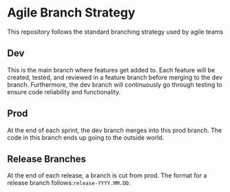 # Agile Branch Strategy

This repository follows the standard branching strategy used by agile teams

## Dev

This is the main branch where features get added to. Each feature will be created, tested, and reviewed in a feature
branch before merging to the dev branch. Furthermore, the dev branch will continuously go through testing to ensure code
reliability and functionality.

## Prod

At the end of each sprint, the dev branch merges into this prod branch. The code in this branch ends up going to the
outside world.

## Release Branches

At the end of each release, a branch is cut from prod. The format for a release branch follows:`release-YYYY.MM.DD`.
